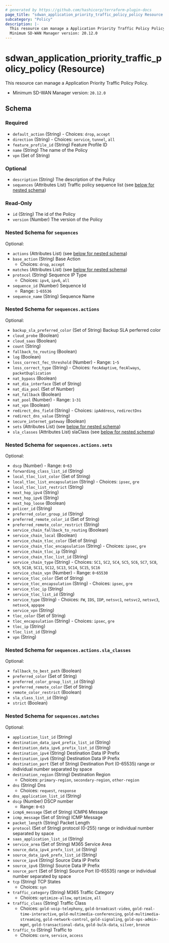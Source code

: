 ```yaml
---
# generated by https://github.com/hashicorp/terraform-plugin-docs
page_title: "sdwan_application_priority_traffic_policy_policy Resource - terraform-provider-sdwan"
subcategory: "Policy"
description: |-
  This resource can manage a Application Priority Traffic Policy Policy.
  Minimum SD-WAN Manager version: 20.12.0
---
```


# sdwan_application_priority_traffic_policy_policy (Resource)

This resource can manage a Application Priority Traffic Policy Policy.
  - Minimum SD-WAN Manager version: `20.12.0`



<!-- schema generated by tfplugindocs -->
## Schema

### Required

- `default_action` (String) - Choices: `drop`, `accept`
- `direction` (String) - Choices: `service`, `tunnel`, `all`
- `feature_profile_id` (String) Feature Profile ID
- `name` (String) The name of the Policy
- `vpn` (Set of String)

### Optional

- `description` (String) The description of the Policy
- `sequences` (Attributes List) Traffic policy sequence list (see [below for nested schema](#nestedatt--sequences))

### Read-Only

- `id` (String) The id of the Policy
- `version` (Number) The version of the Policy

<a id="nestedatt--sequences"></a>
### Nested Schema for `sequences`

Optional:

- `actions` (Attributes List) (see [below for nested schema](#nestedatt--sequences--actions))
- `base_action` (String) Base Action
  - Choices: `drop`, `accept`
- `matches` (Attributes List) (see [below for nested schema](#nestedatt--sequences--matches))
- `protocol` (String) Sequence IP Type
  - Choices: `ipv4`, `ipv6`, `all`
- `sequence_id` (Number) Sequence Id
  - Range: `1`-`65536`
- `sequence_name` (String) Sequence Name

<a id="nestedatt--sequences--actions"></a>
### Nested Schema for `sequences.actions`

Optional:

- `backup_sla_preferred_color` (Set of String) Backup SLA perferred color
- `cloud_probe` (Boolean)
- `cloud_saas` (Boolean)
- `count` (String)
- `fallback_to_routing` (Boolean)
- `log` (Boolean)
- `loss_correct_fec_threshold` (Number) - Range: `1`-`5`
- `loss_correct_type` (String) - Choices: `fecAdaptive`, `fecAlways`, `packetDuplication`
- `nat_bypass` (Boolean)
- `nat_dia_interface` (Set of String)
- `nat_dia_pool` (Set of Number)
- `nat_fallback` (Boolean)
- `nat_pool` (Number) - Range: `1`-`31`
- `nat_vpn` (Boolean)
- `redirect_dns_field` (String) - Choices: `ipAddress`, `redirectDns`
- `redirect_dns_value` (String)
- `secure_internet_gateway` (Boolean)
- `sets` (Attributes List) (see [below for nested schema](#nestedatt--sequences--actions--sets))
- `sla_classes` (Attributes List) slaClass (see [below for nested schema](#nestedatt--sequences--actions--sla_classes))

<a id="nestedatt--sequences--actions--sets"></a>
### Nested Schema for `sequences.actions.sets`

Optional:

- `dscp` (Number) - Range: `0`-`63`
- `forwarding_class_list_id` (String)
- `local_tloc_list_color` (Set of String)
- `local_tloc_list_encapsulation` (String) - Choices: `ipsec`, `gre`
- `local_tloc_list_restrict` (String)
- `next_hop_ipv4` (String)
- `next_hop_ipv6` (String)
- `next_hop_loose` (Boolean)
- `policer_id` (String)
- `preferred_color_group_id` (String)
- `preferred_remote_color_id` (Set of String)
- `preferred_remote_color_restrict` (String)
- `service_chain_fallback_to_routing` (Boolean)
- `service_chain_local` (Boolean)
- `service_chain_tloc_color` (Set of String)
- `service_chain_tloc_encapsulation` (String) - Choices: `ipsec`, `gre`
- `service_chain_tloc_ip` (String)
- `service_chain_tloc_list_id` (String)
- `service_chain_type` (String) - Choices: `SC1`, `SC2`, `SC4`, `SC5`, `SC6`, `SC7`, `SC8`, `SC9`, `SC10`, `SC11`, `SC12`, `SC13`, `SC14`, `SC15`, `SC16`
- `service_chain_vpn` (Number) - Range: `0`-`65530`
- `service_tloc_color` (Set of String)
- `service_tloc_encapsulation` (String) - Choices: `ipsec`, `gre`
- `service_tloc_ip` (String)
- `service_tloc_list_id` (String)
- `service_type` (String) - Choices: `FW`, `IDS`, `IDP`, `netsvc1`, `netsvc2`, `netsvc3`, `netsvc4`, `appqoe`
- `service_vpn` (String)
- `tloc_color` (Set of String)
- `tloc_encapsulation` (String) - Choices: `ipsec`, `gre`
- `tloc_ip` (String)
- `tloc_list_id` (String)
- `vpn` (String)


<a id="nestedatt--sequences--actions--sla_classes"></a>
### Nested Schema for `sequences.actions.sla_classes`

Optional:

- `fallback_to_best_path` (Boolean)
- `preferred_color` (Set of String)
- `preferred_color_group_list_id` (String)
- `preferred_remote_color` (Set of String)
- `remote_color_restrict` (Boolean)
- `sla_class_list_id` (String)
- `strict` (Boolean)



<a id="nestedatt--sequences--matches"></a>
### Nested Schema for `sequences.matches`

Optional:

- `application_list_id` (String)
- `destination_data_ipv4_prefix_list_id` (String)
- `destination_data_ipv6_prefix_list_id` (String)
- `destination_ipv4` (String) Destination Data IP Prefix
- `destination_ipv6` (String) Destination Data IP Prefix
- `destination_port` (Set of String) Destination Port (0-65535) range or individual number separated by space
- `destination_region` (String) Destination Region
  - Choices: `primary-region`, `secondary-region`, `other-region`
- `dns` (String) Dns
  - Choices: `request`, `response`
- `dns_application_list_id` (String)
- `dscp` (Number) DSCP number
  - Range: `0`-`63`
- `icmp6_message` (Set of String) ICMP6 Message
- `icmp_message` (Set of String) ICMP Message
- `packet_length` (String) Packet Length
- `protocol` (Set of String) protocol (0-255) range or individual number separated by space
- `saas_application_list_id` (String)
- `service_area` (Set of String) M365 Service Area
- `source_data_ipv4_prefx_list_id` (String)
- `source_data_ipv6_prefx_list_id` (String)
- `source_ipv4` (String) Source Data IP Prefix
- `source_ipv6` (String) Source Data IP Prefix
- `source_port` (Set of String) Source Port (0-65535) range or individual number separated by space
- `tcp` (String) TCP States
  - Choices: `syn`
- `traffic_category` (String) M365 Traffic Category
  - Choices: `optimize-allow`, `optimize`, `all`
- `traffic_class` (String) Traffic Class
  - Choices: `gold-voip-telephony`, `gold-broadcast-video`, `gold-real-time-interactive`, `gold-multimedia-conferencing`, `gold-multimedia-streaming`, `gold-network-control`, `gold-signaling`, `gold-ops-admin-mgmt`, `gold-transactional-data`, `gold-bulk-data`, `silver`, `bronze`
- `traffic_to` (String) Traffic to
  - Choices: `core`, `service`, `access`
